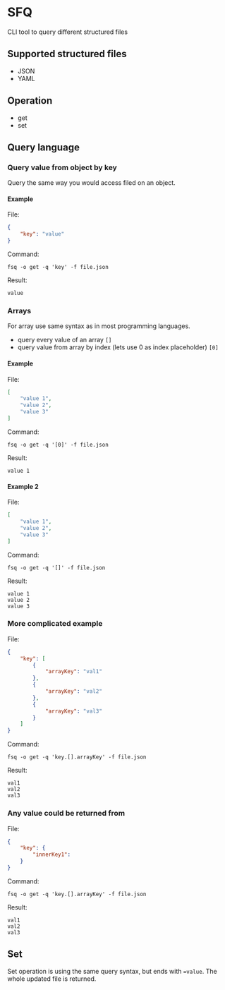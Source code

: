 # SFQ

CLI tool to query different structured files

## Supported structured files

- JSON
- YAML

## Operation

- get
- set

## Query language

### Query value from object by key

Query the same way you would access filed on an object.

#### Example

File:

```JSON
{
    "key": "value"
}
```

Command:

`fsq -o get -q 'key' -f file.json`

Result:

`value`

### Arrays

For array use same syntax as in most programming languages.

- query every value of an array `[]`
- query value from array by index (lets use 0 as index placeholder) `[0]`

#### Example

File:

```JSON
[
    "value 1",
    "value 2",
    "value 3"
]
```

Command:

`fsq -o get -q '[0]' -f file.json`

Result:

`value 1`

#### Example 2

File:

```JSON
[
    "value 1",
    "value 2",
    "value 3"
]
```

Command:

`fsq -o get -q '[]' -f file.json`

Result:

```
value 1
value 2
value 3
```

### More complicated example

File:

```JSON
{
    "key": [
        {
            "arrayKey": "val1"
        },
        {
            "arrayKey": "val2"
        },
        {
            "arrayKey": "val3"
        }
    ]
}
```

Command:

`fsq -o get -q 'key.[].arrayKey' -f file.json`

Result:

```
val1
val2
val3
```

### Any value could be returned from

File:

```JSON
{
    "key": {
        "innerKey1":
    }
}
```

Command:

`fsq -o get -q 'key.[].arrayKey' -f file.json`

Result:

```
val1
val2
val3
```

## Set

Set operation is using the same query syntax, but ends with `=value`.
The whole updated file is returned.
